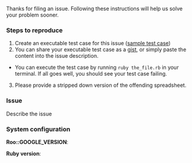 Thanks for filing an issue. Following these instructions will help us solve your problem sooner.

### Steps to reproduce

1. Create an executable test case for this issue ([sample test case](https://gist.github.com/tgturner/4ff23a3a3bfee5360556977bf963730b))
2. You can share your executable test case as a [gist](https://gist.github.com), or simply paste the content into the issue description.
  - You can execute the test case by running `ruby the_file.rb` in your terminal. If all goes well, you should see your test case failing.
3. Please provide a stripped down version of the offending spreadsheet.

### Issue
Describe the issue

### System configuration
**Roo::GOOGLE_VERSION**:

**Ruby version**:

